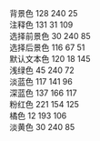 背景色      128 240 25   
注释色      131 31  109   
选择前景色  30  240 85   
选择后景色  116 67  51   
默认文本色  120 18 145   
浅绿色      45  240 72   
淡蓝色      117 141  96   
深蓝色      137 166 117   
粉红色      221 154 125    
橘色        12  193 106   
淡黄色      30  240 85   